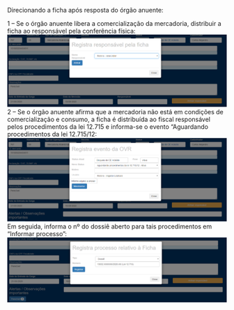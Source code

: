 Direcionando a ficha após resposta do órgão anuente:

1 – Se o órgão anuente libera a comercialização da mercadoria, distribuir a ficha ao responsável pela conferência física:
![Distribui Ficha Apos Órgão Anuente](../../images/MAc1.png)
2 – Se o órgão anuente afirma que a mercadoria não está em condições de comercialização e consumo, a ficha é distribuída ao fiscal responsável pelos procedimentos da lei 12.715 e informa-se o evento “Aguardando procedimentos da lei 12.715/12:
![Aguarda Procedimentos Lei 12715](../../images/MAc2.png)
Em seguida, informa o nº do dossiê aberto para tais procedimentos em “Informar processo”:
![Informar Processo](../../images/MAc3.png)